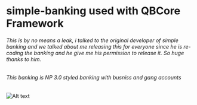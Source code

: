 # simple-banking used with QBCore Framework

###### This is by no means a leak, i talked to the original developer of simple banking and we talked about me releasing this for everyone since he is re-coding the banking and he give me his permission to release it. So huge thanks to him.

###### This banking is NP 3.0 styled banking with busniss and gang accounts 

![Alt text](/https://prnt.sc/1qe193t?raw=true "Optional Title")


